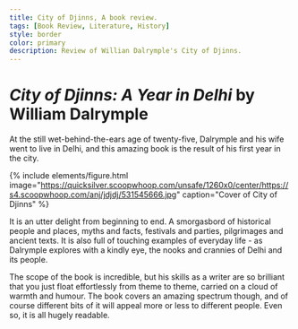 ```yaml
---
title: City of Djinns, A book review.
tags: [Book Review, Literature, History]
style: border
color: primary
description: Review of Willian Dalrymple's City of Djinns.
---
```


# *City of Djinns: A Year in Delhi* by William Dalrymple
At the still wet-behind-the-ears age of twenty-five, Dalrymple and his wife went to live in Delhi, and this amazing book is the result of his first year in the city.

{% include elements/figure.html image="https://quicksilver.scoopwhoop.com/unsafe/1260x0/center/https://s4.scoopwhoop.com/anj/jdjdj/531545666.jpg" caption="Cover of City of Djinns" %}

It is an utter delight from beginning to end. A smorgasbord of historical people and places, myths and facts, festivals and parties, pilgrimages and ancient texts. It is also full of touching examples of everyday life - as Dalrymple explores with a kindly eye, the nooks and crannies of Delhi and its people.

The scope of the book is incredible, but his skills as a writer are so brilliant that you just float effortlessly from theme to theme, carried on a cloud of warmth and humour. The book covers an amazing spectrum though, and of course different bits of it will appeal more or less to different people. Even so, it is all hugely readable.

